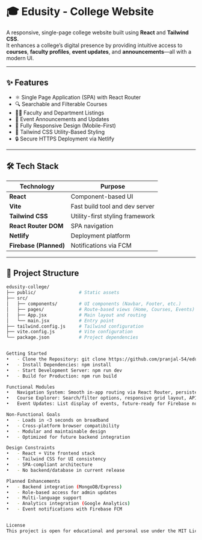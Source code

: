 # 🎓 Edusity - College Website

A responsive, single-page college website built using **React** and **Tailwind CSS**.  
It enhances a college’s digital presence by providing intuitive access to **courses**, **faculty profiles**, **event updates**, and **announcements**—all with a modern UI.

---

## ✨ Features

- ⚛️ Single Page Application (SPA) with React Router
- 🔍 Searchable and Filterable Courses
- 👨‍🏫 Faculty and Department Listings
- 📅 Event Announcements and Updates
- 📱 Fully Responsive Design (Mobile-First)
- 🎨 Tailwind CSS Utility-Based Styling
- 🔒 Secure HTTPS Deployment via Netlify

---

## 🛠 Tech Stack

| Technology            | Purpose                          |
|------------------------|----------------------------------|
| **React**              | Component-based UI               |
| **Vite**               | Fast build tool and dev server   |
| **Tailwind CSS**       | Utility-first styling framework  |
| **React Router DOM**   | SPA navigation                   |
| **Netlify**            | Deployment platform              |
| **Firebase (Planned)** | Notifications via FCM            |

---

## 📁 Project Structure

```bash
edusity-college/
├── public/                # Static assets
├── src/
│   ├── components/        # UI components (Navbar, Footer, etc.)
│   ├── pages/             # Route-based views (Home, Courses, Events)
│   ├── App.jsx            # Main layout and routing
│   └── main.jsx           # Entry point
├── tailwind.config.js     # Tailwind configuration
├── vite.config.js         # Vite configuration
└── package.json           # Project dependencies


Getting Started
•	- Clone the Repository: git clone https://github.com/pranjal-54/edusity-college
•	- Install Dependencies: npm install
•	- Start Development Server: npm run dev
•	- Build for Production: npm run build

Functional Modules
•	Navigation System: Smooth in-app routing via React Router, persistent navbar, custom 404 route
•	Course Explorer: Search/filter options, responsive grid layout, API ready
•	Event Updates: List display of events, future-ready for Firebase notifications

Non-Functional Goals
•	- Loads in <3 seconds on broadband
•	- Cross-platform browser compatibility
•	- Modular and maintainable design
•	- Optimized for future backend integration

Design Constraints
•	- React + Vite frontend stack
•	- Tailwind CSS for UI consistency
•	- SPA-compliant architecture
•	- No backend/database in current release

Planned Enhancements
•	- Backend integration (MongoDB/Express)
•	- Role-based access for admin updates
•	- Multi-language support
•	- Analytics integration (Google Analytics)
•	- Event notifications with Firebase FCM


License
This project is open for educational and personal use under the MIT License.
